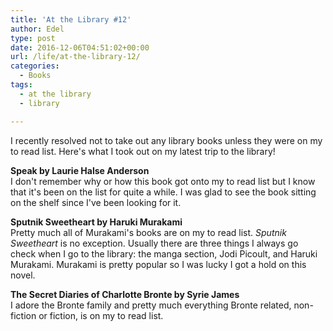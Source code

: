 ```yaml
---
title: 'At the Library #12'
author: Edel
type: post
date: 2016-12-06T04:51:02+00:00
url: /life/at-the-library-12/
categories:
  - Books
tags:
  - at the library
  - library

---
```

I recently resolved not to take out any library books unless they were on my to read list. Here's what I took out on my latest trip to the library!

**Speak by Laurie Halse Anderson**  
I don't remember why or how this book got onto my to read list but I know that it's been on the list for quite a while. I was glad to see the book sitting on the shelf since I've been looking for it.

**Sputnik Sweetheart by Haruki Murakami**  
Pretty much all of Murakami's books are on my to read list. _Sputnik Sweetheart_ is no exception. Usually there are three things I always go check when I go to the library: the manga section, Jodi Picoult, and Haruki Murakami. Murakami is pretty popular so I was lucky I got a hold on this novel.

**The Secret Diaries of Charlotte Bronte by Syrie James**  
I adore the Bronte family and pretty much everything Bronte related, non-fiction or fiction, is on my to read list.


